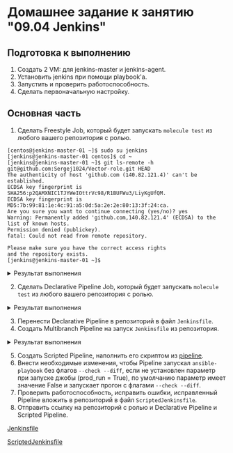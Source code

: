 # Домашнее задание к занятию "09.04 Jenkins"

## Подготовка к выполнению

1. Создать 2 VM: для jenkins-master и jenkins-agent.
2. Установить jenkins при помощи playbook'a.
3. Запустить и проверить работоспособность.
4. Сделать первоначальную настройку.

## Основная часть

1. Сделать Freestyle Job, который будет запускать `molecule test` из любого вашего репозитория с ролью.

```shell
[centos@jenkins-master-01 ~]$ sudo su jenkins
[jenkins@jenkins-master-01 centos]$ cd ~
[jenkins@jenkins-master-01 ~]$ git ls-remote -h git@github.com:Sergej1024/Vector-role.git HEAD
The authenticity of host 'github.com (140.82.121.4)' can't be established.
ECDSA key fingerprint is SHA256:p2QAMXNIC1TJYWeIOttrVc98/R1BUFWu3/LiyKgUfQM.
ECDSA key fingerprint is MD5:7b:99:81:1e:4c:91:a5:0d:5a:2e:2e:80:13:3f:24:ca.
Are you sure you want to continue connecting (yes/no)? yes
Warning: Permanently added 'github.com,140.82.121.4' (ECDSA) to the list of known hosts.
Permission denied (publickey).
fatal: Could not read from remote repository.

Please make sure you have the correct access rights
and the repository exists.
[jenkins@jenkins-master-01 ~]$ 
```
<details><summary>Результат выполнения</summary>
![]()
![]()
![]()
</details>

2. Сделать Declarative Pipeline Job, который будет запускать `molecule test` из любого вашего репозитория с ролью.

<details><summary>Результат выполнения</summary>
![]()
![]()
![]()
</details>

3. Перенести Declarative Pipeline в репозиторий в файл `Jenkinsfile`.
4. Создать Multibranch Pipeline на запуск `Jenkinsfile` из репозитория.

<details><summary>Результат выполнения</summary>
![]()
![]()
![]()
</details>

5. Создать Scripted Pipeline, наполнить его скриптом из [pipeline](./pipeline).
6. Внести необходимые изменения, чтобы Pipeline запускал `ansible-playbook` без флагов `--check --diff`, если не установлен параметр при запуске джобы (prod_run = True), по умолчанию параметр имеет значение False и запускает прогон с флагами `--check --diff`.
7. Проверить работоспособность, исправить ошибки, исправленный Pipeline вложить в репозиторий в файл `ScriptedJenkinsfile`.
8. Отправить ссылку на репозиторий с ролью и Declarative Pipeline и Scripted Pipeline.

[Jenkinsfile](https://github.com/Sergej1024/Vector-role/tree/main)

[ScriptedJenkinsfile]()
